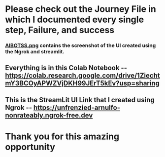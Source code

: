 # Please check out the Journey File in which I documented every single step, Failure, and success
### [AIBOTSS.png](https://github.com/jatinavi/AI-Q-A-Bot/blob/main/AIBOTSS.png) contains the screenshot of the UI created using the Ngrok and streamlit.
## Everything is in this Colab Notebook -- https://colab.research.google.com/drive/1ZiechtmY3BCOyAPWZVjDKH99JErT5kEv?usp=sharing

## This is the StreamLit UI Link that I created using Ngrok -- https://unfrenzied-arnulfo-nonrateably.ngrok-free.dev

# Thank you for this amazing opportunity
